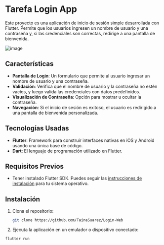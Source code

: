 # Tarefa Login App

Este proyecto es una aplicación de inicio de sesión simple desarrollada con Flutter. Permite que los usuarios ingresen un nombre de usuario y una contraseña y, si las credenciales son correctas, redirige a una pantalla de bienvenida.

![image](https://github.com/user-attachments/assets/d2611f6f-3301-4c39-a3e9-1bf8a4381f45)



## Características

- **Pantalla de Login**: Un formulario que permite al usuario ingresar un nombre de usuario y una contraseña.
- **Validación**: Verifica que el nombre de usuario y la contraseña no estén vacíos, y luego valida las credenciales con datos predefinidos.
- **Visualización de Contraseña**: Opción para mostrar u ocultar la contraseña.
- **Navegación**: Si el inicio de sesión es exitoso, el usuario es redirigido a una pantalla de bienvenida personalizada.

## Tecnologías Usadas

- **Flutter**: Framework para construir interfaces nativas en iOS y Android usando una única base de código.
- **Dart**: El lenguaje de programación utilizado en Flutter.

## Requisitos Previos

- Tener instalado Flutter SDK. Puedes seguir las [instrucciones de instalación](https://flutter.dev/docs/get-started/install) para tu sistema operativo.

## Instalación

1. Clona el repositorio:

   ```bash
   git clone https://github.com/TainaSuarez/Login-Web
   ```

2. Ejecuta la aplicación en un emulador o dispositivo conectado:
  ```bash
flutter run
 ```
